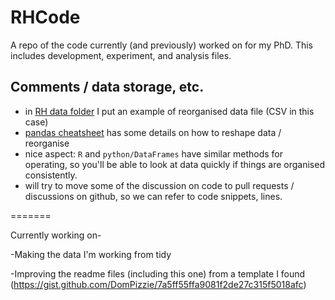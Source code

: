 # RHCode
A repo of the code currently (and previously) worked on for my PhD. This includes development, experiment, and analysis files. 

## Comments / data storage, etc.

- in [RH data folder](./TWPsychophysics/Data/RHData) I put an example of reorganised data file (CSV in this case)
- [pandas cheatsheet](https://pandas.pydata.org/Pandas_Cheat_Sheet.pdf) has some details on how to reshape data / reorganise
- nice aspect: `R` and `python/DataFrames` have similar methods for operating, so you'll be able to look at data quickly if things are organised consistently.
- will try to move some of the discussion on code to pull requests / discussions on github, so we can refer to code snippets, lines.

=======

Currently working on-

-Making the data I'm working from tidy

-Improving the readme files (including this one) from a template I found (https://gist.github.com/DomPizzie/7a5ff55ffa9081f2de27c315f5018afc)